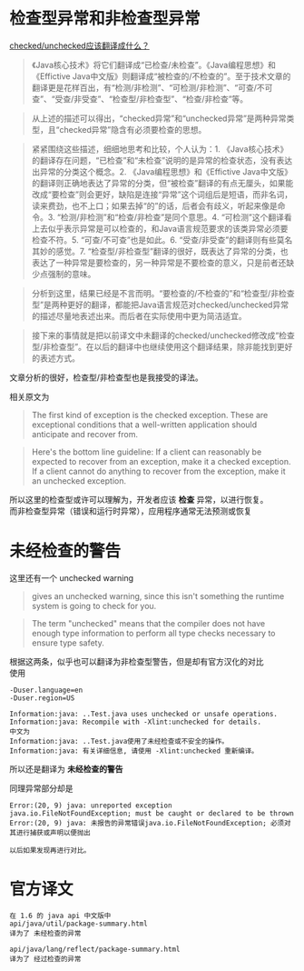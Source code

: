 # 检查型异常和非检查型异常
[checked/unchecked应该翻译成什么？](https://codemany.com/blog/what-should-checked-and-unchecked-translate/)

> 《Java核心技术》将它们翻译成“已检查/未检查”。《Java编程思想》和《Effictive Java中文版》则翻译成“被检查的/不检查的”。至于技术文章的翻译更是花样百出，有“检测/非检测”、“可检测/非检测”、“可查/不可查”、“受查/非受查”、“检查型/非检查型”、“检查/非检查”等。

> 从上述的描述可以得出，“checked异常”和“unchecked异常”是两种异常类型，且“checked异常”隐含有必须要检查的思想。

> 紧紧围绕这些描述，细细地思考和比较，个人认为：1. 《Java核心技术》的翻译存在问题，“已检查”和“未检查”说明的是异常的检查状态，没有表达出异常的分类这个概念。2. 《Java编程思想》和《Effictive Java中文版》的翻译则正确地表达了异常的分类，但“被检查”翻译的有点无厘头，如果能改成“要检查”则会更好，缺陷是连接“异常”这个词组后是短语，而非名词，读来费劲，也不上口；如果去掉“的”的话，后者会有歧义，听起来像是命令。3. “检测/非检测”和“检查/非检查”是同个意思。4. “可检测”这个翻译看上去似乎表示异常是可以检查的，和Java语言规范要求的该类异常必须要检查不符。5. “可查/不可查”也是如此。6. “受查/非受查”的翻译则有些莫名其妙的感觉。7. “检查型/非检查型”翻译的很好，既表达了异常的分类，也表达了一种异常是要检查的，另一种异常是不要检查的意义，只是前者还缺少点强制的意味。

> 分析到这里，结果已经是不言而明。“要检查的/不检查的”和“检查型/非检查型”是两种更好的翻译，都能把Java语言规范对checked/unchecked异常的描述尽量地表述出来。而后者在实际使用中更为简洁适宜。

> 接下来的事情就是把以前译文中未翻译的checked/unchecked修改成“检查型/非检查型”。在以后的翻译中也继续使用这个翻译结果，除非能找到更好的表述方式。


文章分析的很好，检查型/非检查型也是我接受的译法。

相关原文为
> The first kind of exception is the checked exception. These are exceptional conditions that a well-written application should anticipate and recover from. 

> Here's the bottom line guideline: If a client can reasonably be expected to recover from an exception, make it a checked exception. If a client cannot do anything to recover from the exception, make it an unchecked exception.

所以这里的检查型或许可以理解为，开发者应该 **检查** 异常，以进行恢复。  
而非检查型异常（错误和运行时异常），应用程序通常无法预测或恢复


# 未经检查的警告
这里还有一个  unchecked warning
> gives an unchecked warning, since this isn't something the runtime system is going to check for you.

> The term "unchecked" means that the compiler does not have enough type information to perform all type checks necessary to ensure type safety.

根据这两条，似乎也可以翻译为非检查型警告，但是却有官方汉化的对比  
使用 

    -Duser.language=en
    -Duser.region=US

    Information:java: ..Test.java uses unchecked or unsafe operations.
    Information:java: Recompile with -Xlint:unchecked for details.
    中文为
    Information:java: ..Test.java使用了未经检查或不安全的操作。
    Information:java: 有关详细信息, 请使用 -Xlint:unchecked 重新编译。

所以还是翻译为 **未经检查的警告**

同理异常部分却是

    Error:(20, 9) java: unreported exception java.io.FileNotFoundException; must be caught or declared to be thrown    
    Error:(20, 9) java: 未报告的异常错误java.io.FileNotFoundException; 必须对其进行捕获或声明以便抛出
    
    以后如果发现再进行对比。
    
    
# 官方译文
    在 1.6 的 java api 中文版中
    api/java/util/package-summary.html
    译为了 未经检查的异常
    
    api/java/lang/reflect/package-summary.html
    译为了 经过检查的异常